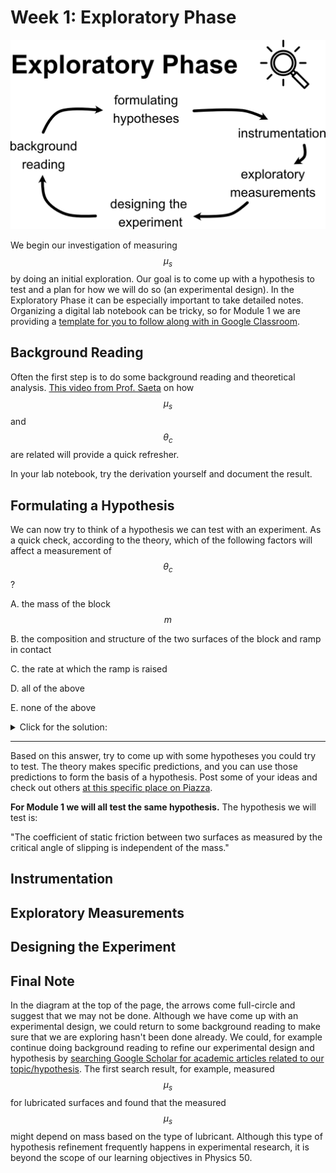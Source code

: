 # Week 1: Exploratory Phase

![Exploratory Phase](images/exploratory-phase.png)

We begin our investigation of measuring $$\mu_s$$ by doing an initial exploration. Our goal is to come up with a hypothesis to test and a plan for how we will do so (an experimental design). In the Exploratory Phase it can be especially important to take detailed notes. Organizing a digital lab notebook can be tricky, so for Module 1 we are providing a [template for you to follow along with in Google Classroom](https://docs.google.com/spreadsheets/d/1t7BDmQAXKmmr6LEs95xBj3y0d_Sd-gTzFa5BL0f9xmo/preview).


## Background Reading

Often the first step is to do some background reading and theoretical analysis. [This video from Prof. Saeta](https://youtu.be/EUT0F3k4asc?t=217) on how $$\mu_s$$ and $$\theta_c$$ are related will provide a quick refresher.

In your lab notebook, try the derivation yourself and document the result.

## Formulating a Hypothesis

We can now try to think of a hypothesis we can test with an experiment. As a quick check, according to the theory, which of the following factors will affect a measurement of $$\theta_c$$?

A. the mass of the block $$m$$

B. the composition and structure of the two surfaces of the block and ramp in contact

C. the rate at which the ramp is raised

D. all of the above

E. none of the above

<details>
<summary markdown='span'> Click for the solution: </summary>

Correct answer: **B** 

According to the theory, the critical angle $$\theta_c$$ only depends on $$\mu_s$$. And since $$\mu_s$$ depends on the two surfaces in contact, we would expect the mass of the block and how quickly the ramp is raised to be unimportant. 

</details>

-----

Based on this answer, try to come up with some hypotheses you could try to test. The theory makes specific predictions, and you can use those predictions to form the basis of a hypothesis. Post some of your ideas and check out others [at this specific place on Piazza](https://www.youtube.com/watch?v=dQw4w9WgXcQ).

**For Module 1 we will all test the same hypothesis.** The hypothesis we will test is:

"The coefficient of static friction between two surfaces as measured by the critical angle of slipping is independent of the mass."

## Instrumentation



## Exploratory Measurements



## Designing the Experiment





## Final Note

In the diagram at the top of the page, the arrows come full-circle and suggest that we may not be done. Although we have come up with an experimental design, we could return to some background reading to make sure that we are exploring hasn't been done already. We could, for example continue doing background reading to refine our experimental design and hypothesis by [searching Google Scholar for academic articles related to  our topic/hypothesis](https://scholar.google.com/scholar?q=critical+angle+and+the+coefficient+of+static+friction). The first search result, for example, measured $$\mu_s$$ for lubricated surfaces and found that the measured $$\mu_s$$ might depend on mass based on the type of lubricant. Although this type of hypothesis refinement frequently happens in experimental research, it is beyond the scope of our learning objectives in Physics 50. 

